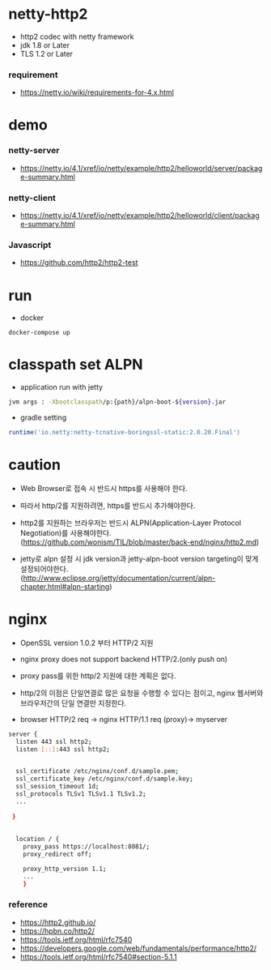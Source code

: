 # netty-http2
- http2 codec with netty framework
- jdk 1.8 or Later
- TLS 1.2 or Later

### requirement
- https://netty.io/wiki/requirements-for-4.x.html  

# demo

### netty-server
- https://netty.io/4.1/xref/io/netty/example/http2/helloworld/server/package-summary.html

### netty-client
- https://netty.io/4.1/xref/io/netty/example/http2/helloworld/client/package-summary.html

### Javascript
- https://github.com/http2/http2-test


# run
- docker

```docker
docker-compose up
```

# classpath set ALPN 
- application run with jetty
```sh
jvm args : -Xbootclasspath/p:{path}/alpn-boot-${version}.jar
```

- gradle setting 
```groovy
runtime('io.netty:netty-tcnative-boringssl-static:2.0.20.Final')
```

# caution

- Web Browser로 접속 시 반드시 https를 사용해야 한다.
- 따라서 http/2를 지원하려면, https를 반드시 추가해야한다.

- http2를 지원하는 브라우저는 반드시 ALPN(Application-Layer Protocol Negotiation)를 사용해야한다.
  (https://github.com/wonism/TIL/blob/master/back-end/nginx/http2.md)

- jetty로 alpn 설정 시 jdk version과 jetty-alpn-boot version targeting이 맞게 설정되어야한다.
  (http://www.eclipse.org/jetty/documentation/current/alpn-chapter.html#alpn-starting)


# nginx

- OpenSSL version 1.0.2 부터 HTTP/2 지원
- nginx proxy does not support backend HTTP/2.(only push on) 

- proxy pass를 위한 http/2 지원에 대한 계획은 없다.
- http/2의 이점은 단일연결로 많은 요청을 수행할 수 있다는 점이고, nginx 웹서버와 브라우저간의 단일 연결만 지정한다.
- browser HTTP/2 req -> nginx HTTP/1.1 req (proxy)-> myserver

```bash
server {
  listen 443 ssl http2;
  listen [::]:443 ssl http2;

    
  ssl_certificate /etc/nginx/conf.d/sample.pem;
  ssl_certificate_key /etc/nginx/conf.d/sample.key;
  ssl_session_timeout 1d;
  ssl_protocols TLSv1 TLSv1.1 TLSv1.2;
  ...
  
 }
 
 
  location / {
    proxy_pass https://localhost:8081/;
    proxy_redirect off;

    proxy_http_version 1.1;
    ...
    }
```

### reference

- https://http2.github.io/
- https://hpbn.co/http2/
- https://tools.ietf.org/html/rfc7540
- https://developers.google.com/web/fundamentals/performance/http2/    
- https://tools.ietf.org/html/rfc7540#section-5.1.1
